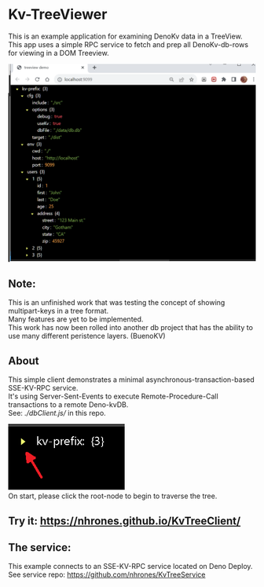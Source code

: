 # Kv-TreeViewer
This is an example application for examining DenoKv data in a TreeView.   
This app uses a simple RPC service to fetch and prep all DenoKv-db-rows    
for viewing in a DOM Treeview.  

![kv-tree](./docs/kv-tv.png)

## Note: 
This is an unfinished work that was testing the concept of showing multipart-keys in a tree format.    
Many features are yet to be implemented.   
This work has now been rolled into another db project that has the ability to use many different peristence layers. (BuenoKV)    

## About
This simple client demonstrates a minimal asynchronous-transaction-based SSE-KV-RPC service.    
It's using Server-Sent-Events to execute Remote-Procedure-Call transactions to a remote Deno-kvDB.    
See: _./dbClient.js/_ in this repo.   

![Click here](./docs/here.png)   
On start, please click the root-node to begin to traverse the tree.
## Try it: https://nhrones.github.io/KvTreeClient/   

## The service:
This example connects to an SSE-KV-RPC service located on Deno Deploy.    
See service repo: https://github.com/nhrones/KvTreeService 